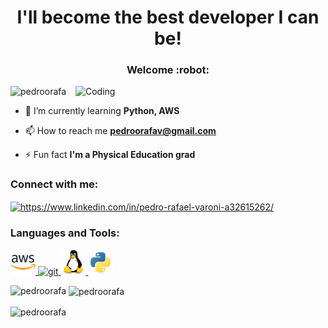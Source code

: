 <h1 align="center">I'll become the best developer I can be!</h1>
<h3 align="center">Welcome :robot:</h3>
<img align="right" alt="Coding" width="400" src="https://j.gifs.com/YE6OJA.gif">

<p align="left"> <img src="https://komarev.com/ghpvc/?username=pedroorafa&label=Profile%20views&color=0e75b6&style=flat" alt="pedroorafa" /> </p>

- 🌱 I’m currently learning **Python, AWS**

- 📫 How to reach me **pedroorafav@gmail.com**

- ⚡ Fun fact **I'm a Physical Education grad**

<h3 align="left">Connect with me:</h3>
<p align="left">
<a href="https://www.linkedin.com/in/pedro-rafael-varoni-a32615262/" target="blank"><img align="center" src="https://raw.githubusercontent.com/rahuldkjain/github-profile-readme-generator/master/src/images/icons/Social/linked-in-alt.svg" alt="https://www.linkedin.com/in/pedro-rafael-varoni-a32615262/" height="30" width="40" /></a>
</p>

<h3 align="left">Languages and Tools:</h3>
<p align="left"> <a href="https://aws.amazon.com" target="_blank" rel="noreferrer"> <img src="https://raw.githubusercontent.com/devicons/devicon/master/icons/amazonwebservices/amazonwebservices-original-wordmark.svg" alt="aws" width="40" height="40"/> </a> <a href="https://git-scm.com/" target="_blank" rel="noreferrer"> <img src="https://www.vectorlogo.zone/logos/git-scm/git-scm-icon.svg" alt="git" width="40" height="40"/> </a> <a href="https://www.linux.org/" target="_blank" rel="noreferrer"> <img src="https://raw.githubusercontent.com/devicons/devicon/master/icons/linux/linux-original.svg" alt="linux" width="40" height="40"/> </a> <a href="https://www.python.org" target="_blank" rel="noreferrer"> <img src="https://raw.githubusercontent.com/devicons/devicon/master/icons/python/python-original.svg" alt="python" width="40" height="40"/> </a> </p>

<p><img align="left" src="https://github-readme-stats.vercel.app/api/top-langs?username=pedroorafa&show_icons=true&locale=en&layout=compact" alt="pedroorafa" /></p>

<p>&nbsp;<img align="center" src="https://github-readme-stats.vercel.app/api?username=pedroorafa&show_icons=true&locale=en" alt="pedroorafa" /></p>

<p><img align="center" src="https://github-readme-streak-stats.herokuapp.com/?user=pedroorafa&" alt="pedroorafa" /></p>


